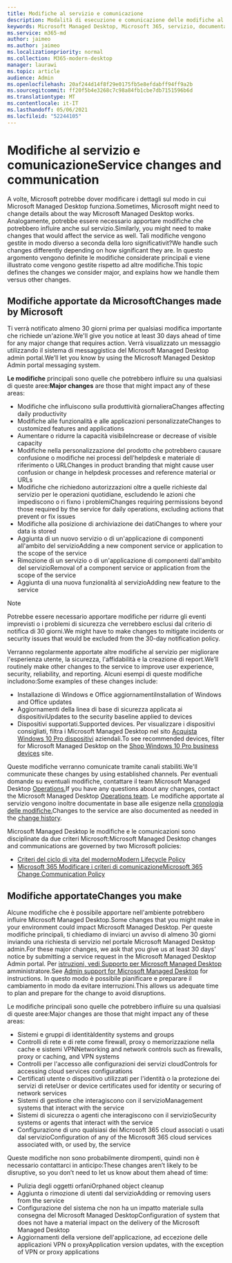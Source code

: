 ```yaml
---
title: Modifiche al servizio e comunicazione
description: Modalità di esecuzione e comunicazione delle modifiche al servizio
keywords: Microsoft Managed Desktop, Microsoft 365, servizio, documentazione
ms.service: m365-md
author: jaimeo
ms.author: jaimeo
ms.localizationpriority: normal
ms.collection: M365-modern-desktop
manager: laurawi
ms.topic: article
audience: Admin
ms.openlocfilehash: 20af244d14f8f29e0175fb5e8efdabff94ff9a2b
ms.sourcegitcommit: ff20f5b4e3268c7c98a84fb1cbe7db7151596b6d
ms.translationtype: MT
ms.contentlocale: it-IT
ms.lasthandoff: 05/06/2021
ms.locfileid: "52244105"
---
```

# <a name="service-changes-and-communication"></a><span data-ttu-id="c9b43-104">Modifiche al servizio e comunicazione</span><span class="sxs-lookup"><span data-stu-id="c9b43-104">Service changes and communication</span></span>

<span data-ttu-id="c9b43-105">A volte, Microsoft potrebbe dover modificare i dettagli sul modo in cui Microsoft Managed Desktop funziona.</span><span class="sxs-lookup"><span data-stu-id="c9b43-105">Sometimes, Microsoft might need to change details about the way Microsoft Managed Desktop works.</span></span> <span data-ttu-id="c9b43-106">Analogamente, potrebbe essere necessario apportare modifiche che potrebbero influire anche sul servizio.</span><span class="sxs-lookup"><span data-stu-id="c9b43-106">Similarly, you might need to make changes that would affect the service as well.</span></span> <span data-ttu-id="c9b43-107">Tali modifiche vengono gestite in modo diverso a seconda della loro significativit?</span><span class="sxs-lookup"><span data-stu-id="c9b43-107">We handle such changes differently depending on how significant they are.</span></span> <span data-ttu-id="c9b43-108">In questo argomento vengono definite le modifiche considerate principali e viene illustrato come vengono gestite rispetto ad altre modifiche.</span><span class="sxs-lookup"><span data-stu-id="c9b43-108">This topic defines the changes we consider major, and explains how we handle them versus other changes.</span></span>



## <a name="changes-made-by-microsoft"></a><span data-ttu-id="c9b43-109">Modifiche apportate da Microsoft</span><span class="sxs-lookup"><span data-stu-id="c9b43-109">Changes made by Microsoft</span></span>

<span data-ttu-id="c9b43-110">Ti verrà notificato almeno 30 giorni prima per qualsiasi modifica importante che richiede un'azione.</span><span class="sxs-lookup"><span data-stu-id="c9b43-110">We'll give you notice at least 30 days ahead of time for any major change that requires action.</span></span> <span data-ttu-id="c9b43-111">Verrà visualizzato un messaggio utilizzando il sistema di messaggistica del Microsoft Managed Desktop admin portal.</span><span class="sxs-lookup"><span data-stu-id="c9b43-111">We’ll let you know by using the Microsoft Managed Desktop Admin portal messaging system.</span></span>

<span data-ttu-id="c9b43-112">**Le modifiche** principali sono quelle che potrebbero influire su una qualsiasi di queste aree:</span><span class="sxs-lookup"><span data-stu-id="c9b43-112">**Major changes** are those that might impact any of these areas:</span></span>
- <span data-ttu-id="c9b43-113">Modifiche che influiscono sulla produttività giornaliera</span><span class="sxs-lookup"><span data-stu-id="c9b43-113">Changes affecting daily productivity</span></span>
- <span data-ttu-id="c9b43-114">Modifiche alle funzionalità e alle applicazioni personalizzate</span><span class="sxs-lookup"><span data-stu-id="c9b43-114">Changes to customized features and applications</span></span>
- <span data-ttu-id="c9b43-115">Aumentare o ridurre la capacità visibile</span><span class="sxs-lookup"><span data-stu-id="c9b43-115">Increase or decrease of visible capacity</span></span>
- <span data-ttu-id="c9b43-116">Modifiche nella personalizzazione del prodotto che potrebbero causare confusione o modifiche nei processi dell'helpdesk e materiale di riferimento o URL</span><span class="sxs-lookup"><span data-stu-id="c9b43-116">Changes in product branding that might cause user confusion or change in helpdesk processes and reference material or URLs</span></span>
- <span data-ttu-id="c9b43-117">Modifiche che richiedono autorizzazioni oltre a quelle richieste dal servizio per le operazioni quotidiane, escludendo le azioni che impediscono o ri fixno i problemi</span><span class="sxs-lookup"><span data-stu-id="c9b43-117">Changes requiring permissions beyond those required by the service for daily operations, excluding actions that prevent or fix issues</span></span>
- <span data-ttu-id="c9b43-118">Modifiche alla posizione di archiviazione dei dati</span><span class="sxs-lookup"><span data-stu-id="c9b43-118">Changes to where your data is stored</span></span>
- <span data-ttu-id="c9b43-119">Aggiunta di un nuovo servizio o di un'applicazione di componenti all'ambito del servizio</span><span class="sxs-lookup"><span data-stu-id="c9b43-119">Adding a new component service or application to the scope of the service</span></span>
- <span data-ttu-id="c9b43-120">Rimozione di un servizio o di un'applicazione di componenti dall'ambito del servizio</span><span class="sxs-lookup"><span data-stu-id="c9b43-120">Removal of a component service or application from the scope of the service</span></span>
- <span data-ttu-id="c9b43-121">Aggiunta di una nuova funzionalità al servizio</span><span class="sxs-lookup"><span data-stu-id="c9b43-121">Adding new feature to the service</span></span>

> [!NOTE]
> <span data-ttu-id="c9b43-122">Potrebbe essere necessario apportare modifiche per ridurre gli eventi imprevisti o i problemi di sicurezza che verrebbero esclusi dal criterio di notifica di 30 giorni.</span><span class="sxs-lookup"><span data-stu-id="c9b43-122">We might have to make changes to mitigate incidents or security issues that would be excluded from the 30-day notification policy.</span></span>

<span data-ttu-id="c9b43-123">Verranno regolarmente apportate altre modifiche al servizio per migliorare l'esperienza utente, la sicurezza, l'affidabilità e la creazione di report.</span><span class="sxs-lookup"><span data-stu-id="c9b43-123">We’ll routinely make other changes to the service to improve user experience, security, reliability, and reporting.</span></span> <span data-ttu-id="c9b43-124">Alcuni esempi di queste modifiche includono:</span><span class="sxs-lookup"><span data-stu-id="c9b43-124">Some examples of these changes include:</span></span>

- <span data-ttu-id="c9b43-125">Installazione di Windows e Office aggiornamenti</span><span class="sxs-lookup"><span data-stu-id="c9b43-125">Installation of Windows and Office updates</span></span>
- <span data-ttu-id="c9b43-126">Aggiornamenti della linea di base di sicurezza applicata ai dispositivi</span><span class="sxs-lookup"><span data-stu-id="c9b43-126">Updates to the security baseline applied to devices</span></span>
- <span data-ttu-id="c9b43-127">Dispositivi supportati.</span><span class="sxs-lookup"><span data-stu-id="c9b43-127">Supported devices.</span></span> <span data-ttu-id="c9b43-128">Per visualizzare i dispositivi consigliati, filtra i Microsoft Managed Desktop nel sito [Acquista Windows 10 Pro dispositivi](https://www.microsoft.com/windowsforbusiness/view-all-devices) aziendali.</span><span class="sxs-lookup"><span data-stu-id="c9b43-128">To see recommended devices, filter for Microsoft Managed Desktop on the [Shop Windows 10 Pro business devices](https://www.microsoft.com/windowsforbusiness/view-all-devices) site.</span></span>

<span data-ttu-id="c9b43-129">Queste modifiche verranno comunicate tramite canali stabiliti.</span><span class="sxs-lookup"><span data-stu-id="c9b43-129">We'll communicate these changes by using established channels.</span></span> <span data-ttu-id="c9b43-130">Per eventuali domande su eventuali modifiche, contattare il team Microsoft Managed Desktop [Operations.](../working-with-managed-desktop/admin-support.md)</span><span class="sxs-lookup"><span data-stu-id="c9b43-130">If you have any questions about any changes, contact the Microsoft Managed Desktop [Operations team](../working-with-managed-desktop/admin-support.md).</span></span> <span data-ttu-id="c9b43-131">Le modifiche apportate al servizio vengono inoltre documentate in base alle esigenze nella [cronologia delle modifiche.](../change-history-managed-desktop.md)</span><span class="sxs-lookup"><span data-stu-id="c9b43-131">Changes to the service are also documented as needed in the [change history](../change-history-managed-desktop.md).</span></span>

<span data-ttu-id="c9b43-132">Microsoft Managed Desktop le modifiche e le comunicazioni sono disciplinate da due criteri Microsoft:</span><span class="sxs-lookup"><span data-stu-id="c9b43-132">Microsoft Managed Desktop changes and communications are governed by two Microsoft policies:</span></span>
- [<span data-ttu-id="c9b43-133">Criteri del ciclo di vita del moderno</span><span class="sxs-lookup"><span data-stu-id="c9b43-133">Modern Lifecycle Policy</span></span>](https://support.microsoft.com/help/30881/modern-lifecycle-policy)
- [<span data-ttu-id="c9b43-134">Microsoft 365 Modificare i criteri di comunicazione</span><span class="sxs-lookup"><span data-stu-id="c9b43-134">Microsoft 365 Change Communication Policy</span></span>](/office365/admin/manage/message-center)

## <a name="changes-you-make"></a><span data-ttu-id="c9b43-135">Modifiche apportate</span><span class="sxs-lookup"><span data-stu-id="c9b43-135">Changes you make</span></span>

<span data-ttu-id="c9b43-136">Alcune modifiche che è possibile apportare nell'ambiente potrebbero influire Microsoft Managed Desktop.</span><span class="sxs-lookup"><span data-stu-id="c9b43-136">Some changes that you might make in your environment could impact Microsoft Managed Desktop.</span></span> <span data-ttu-id="c9b43-137">Per queste modifiche principali, ti chiediamo di inviarci un avviso di almeno 30 giorni inviando una richiesta di servizio nel portale Microsoft Managed Desktop admin.</span><span class="sxs-lookup"><span data-stu-id="c9b43-137">For these major changes, we ask that you give us at least 30 days’ notice by submitting a service request in the Microsoft Managed Desktop Admin portal.</span></span> <span data-ttu-id="c9b43-138">Per [istruzioni, vedi Supporto per Microsoft Managed Desktop](../working-with-managed-desktop/admin-support.md) amministratore.</span><span class="sxs-lookup"><span data-stu-id="c9b43-138">See [Admin support for Microsoft Managed Desktop](../working-with-managed-desktop/admin-support.md) for instructions.</span></span> <span data-ttu-id="c9b43-139">In questo modo è possibile pianificare e preparare il cambiamento in modo da evitare interruzioni.</span><span class="sxs-lookup"><span data-stu-id="c9b43-139">This allows us adequate time to plan and prepare for the change to avoid disruptions.</span></span>

<span data-ttu-id="c9b43-140">Le modifiche principali sono quelle che potrebbero influire su una qualsiasi di queste aree:</span><span class="sxs-lookup"><span data-stu-id="c9b43-140">Major changes are those that might impact any of these areas:</span></span>

- <span data-ttu-id="c9b43-141">Sistemi e gruppi di identità</span><span class="sxs-lookup"><span data-stu-id="c9b43-141">Identity systems and groups</span></span>
- <span data-ttu-id="c9b43-142">Controlli di rete e di rete come firewall, proxy o memorizzazione nella cache e sistemi VPN</span><span class="sxs-lookup"><span data-stu-id="c9b43-142">Networking and network controls such as firewalls, proxy or caching, and VPN systems</span></span>
- <span data-ttu-id="c9b43-143">Controlli per l'accesso alle configurazioni dei servizi cloud</span><span class="sxs-lookup"><span data-stu-id="c9b43-143">Controls for accessing cloud services configurations</span></span>
- <span data-ttu-id="c9b43-144">Certificati utente o dispositivo utilizzati per l'identità o la protezione dei servizi di rete</span><span class="sxs-lookup"><span data-stu-id="c9b43-144">User or device certificates used for identity or securing of network services</span></span>
- <span data-ttu-id="c9b43-145">Sistemi di gestione che interagiscono con il servizio</span><span class="sxs-lookup"><span data-stu-id="c9b43-145">Management systems that interact with the service</span></span>
- <span data-ttu-id="c9b43-146">Sistemi di sicurezza o agenti che interagiscono con il servizio</span><span class="sxs-lookup"><span data-stu-id="c9b43-146">Security systems or agents that interact with the service</span></span>
- <span data-ttu-id="c9b43-147">Configurazione di uno qualsiasi dei Microsoft 365 cloud associati o usati dal servizio</span><span class="sxs-lookup"><span data-stu-id="c9b43-147">Configuration of any of the Microsoft 365 cloud services associated with, or used by, the service</span></span>

<span data-ttu-id="c9b43-148">Queste modifiche non sono probabilmente dirompenti, quindi non è necessario contattarci in anticipo:</span><span class="sxs-lookup"><span data-stu-id="c9b43-148">These changes aren’t likely to be disruptive, so you don’t need to let us know about them ahead of time:</span></span>

- <span data-ttu-id="c9b43-149">Pulizia degli oggetti orfani</span><span class="sxs-lookup"><span data-stu-id="c9b43-149">Orphaned object cleanup</span></span>
- <span data-ttu-id="c9b43-150">Aggiunta o rimozione di utenti dal servizio</span><span class="sxs-lookup"><span data-stu-id="c9b43-150">Adding or removing users from the service</span></span>
- <span data-ttu-id="c9b43-151">Configurazione del sistema che non ha un impatto materiale sulla consegna del Microsoft Managed Desktop</span><span class="sxs-lookup"><span data-stu-id="c9b43-151">Configuration of system that does not have a material impact on the delivery of the Microsoft Managed Desktop</span></span>
- <span data-ttu-id="c9b43-152">Aggiornamenti della versione dell'applicazione, ad eccezione delle applicazioni VPN o proxy</span><span class="sxs-lookup"><span data-stu-id="c9b43-152">Application version updates, with the exception of VPN or proxy applications</span></span>